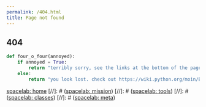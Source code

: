```yaml
---
permalink: /404.html
title: Page not found
---
```


## 404

```python
def four_o_four(annoyed):
    if annoyed = True:
        return "terribly sorry, see the links at the bottom of the page")
    else:
        return "you look lost. check out https://wiki.python.org/moin/BeginnersGuide/Overview"
```

[spacelab: home](https://spacelab1.github.io)
[//]: # ([spacelab: mission](https://spacelab1.github.io/))
[//]: # ([spacelab: tools](https://spacelab1.github.io/))
[//]: # ([spacelab: classes](https://spacelab1.github.io/))
[//]: # ([spacelab: meta](https://spacelab1.github.io/))
